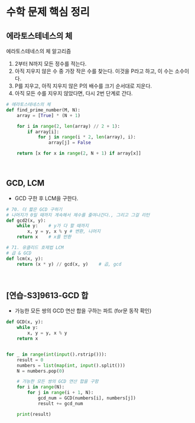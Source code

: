 # 수학 문제 핵심 정리

## 에라토스테네스의 체

 에라토스테네스의 체 알고리즘
 1) 2부터 N까지 모든 정수를 적는다.
 2) 아직 지우지 않은 수 중 가장 작은 수를 찾는다. 이것을 P라고 하고, 이 수는 소수이다.
 3) P를 지우고, 아직 지우지 않은 P의 배수를 크기 순서대로 지운다.
 4) 아직 모든 수를 지우지 않았다면, 다시 2번 단계로 간다.
 
```python
# 에라토스테네스의 체
def find_prime_number(M, N):
    array = [True] * (N + 1)

    for i in range(2, len(array) // 2 + 1):
        if array[i]:
            for j in range(i * 2, len(array), i):
                array[j] = False

    return [x for x in range(2, N + 1) if array[x]]
```

<br />

## GCD, LCM
- GCD 구한 후 LCM을 구한다. 
```python
# 70. 더 짧은 GCD 구하기
# 나머지가 0일 때까지 계속해서 제수를 줄여나간다., 그리고 그걸 리턴
def gcd2(x, y):
    while y:    # y가 다 할 때까지
        x, y = y, x % y # 변환, 나머지
    return x    # x를 반환

# 71. 유클리드 호제법 LCM
# 곱 & GCD
def lcm(x, y):
    return (x * y) // gcd(x, y)    # 곱, gcd
```

<br />

## [연습-S3]9613-GCD 합
- 가능한 모든 쌍의 GCD 연산 합을 구하는 파트 (for문 동작 확인)
```python
def GCD(x, y):
    while y:
        x, y = y, x % y
    return x


for _ in range(int(input().rstrip())):
    result = 0
    numbers = list(map(int, input().split()))
    N = numbers.pop(0)

    # 가능한 모든 쌍의 GCD 연산 합을 구함
    for i in range(N):
        for j in range(i + 1, N):
            gcd_num = GCD(numbers[i], numbers[j])
            result += gcd_num

    print(result)
```

<br />

